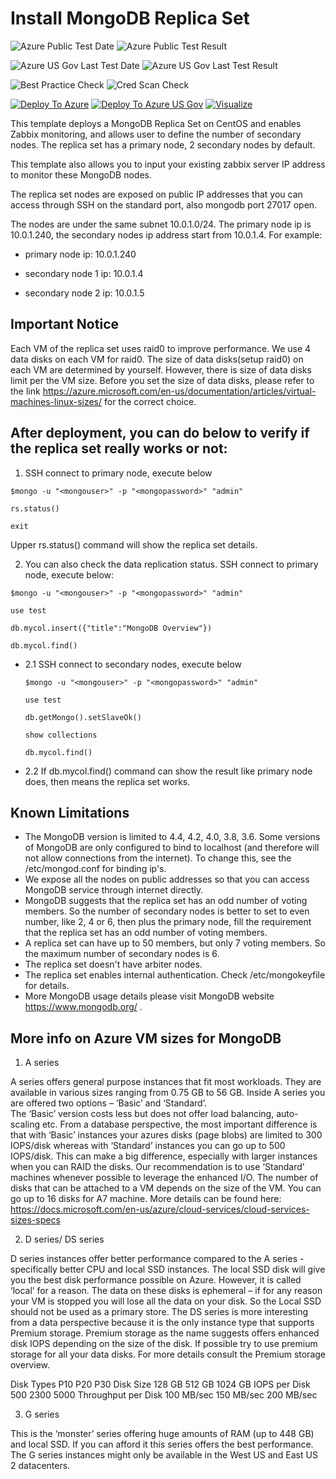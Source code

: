 # Install MongoDB Replica Set

![Azure Public Test Date](https://azurequickstartsservice.blob.core.windows.net/badges/mongodb-replica-set-centos/PublicLastTestDate.svg)
![Azure Public Test Result](https://azurequickstartsservice.blob.core.windows.net/badges/mongodb-replica-set-centos/PublicDeployment.svg)

![Azure US Gov Last Test Date](https://azurequickstartsservice.blob.core.windows.net/badges/mongodb-replica-set-centos/FairfaxLastTestDate.svg)
![Azure US Gov Last Test Result](https://azurequickstartsservice.blob.core.windows.net/badges/mongodb-replica-set-centos/FairfaxDeployment.svg)

![Best Practice Check](https://azurequickstartsservice.blob.core.windows.net/badges/mongodb-replica-set-centos/BestPracticeResult.svg)
![Cred Scan Check](https://azurequickstartsservice.blob.core.windows.net/badges/mongodb-replica-set-centos/CredScanResult.svg)

[![Deploy To Azure](https://raw.githubusercontent.com/bluedot/azure-quickstart-templates/master/1-CONTRIBUTION-GUIDE/images/deploytoazure.svg?sanitize=true)](https://portal.azure.com/#create/Microsoft.Template/uri/https%3A%2F%2Fraw.githubusercontent.com%2Fbluedot%2Fazure-quickstart-templates%2Fmaster%2Fmongodb-replica-set-centos%2Fazuredeploy.json)
[![Deploy To Azure US Gov](https://raw.githubusercontent.com/bluedot/azure-quickstart-templates/master/1-CONTRIBUTION-GUIDE/images/deploytoazuregov.svg?sanitize=true)](https://portal.azure.us/#create/Microsoft.Template/uri/https%3A%2F%2Fraw.githubusercontent.com%2Fbluedot%2Fazure-quickstart-templates%2Fmaster%2Fmongodb-replica-set-centos%2Fazuredeploy.json)
[![Visualize](https://raw.githubusercontent.com/bluedot/azure-quickstart-templates/master/1-CONTRIBUTION-GUIDE/images/visualizebutton.svg?sanitize=true)](http://armviz.io/#/?load=https%3A%2F%2Fraw.githubusercontent.com%2Fbluedot%2Fazure-quickstart-templates%2Fmaster%2Fmongodb-replica-set-centos%2Fazuredeploy.json)

This template deploys a MongoDB Replica Set on CentOS and enables Zabbix monitoring, and allows user to define the number of secondary nodes. The replica set has a primary node, 2 secondary nodes by default.

This template also allows you to input your existing zabbix server IP address to monitor these MongoDB nodes.

The replica set nodes are exposed on public IP addresses that you can access through SSH on the standard port, also mongodb port 27017 open.

The nodes are under the same subnet 10.0.1.0/24. The primary node ip is 10.0.1.240, the secondary nodes ip address start from 10.0.1.4. For example:

- primary node ip: 10.0.1.240

- secondary node 1 ip: 10.0.1.4

- secondary node 2 ip: 10.0.1.5

## Important Notice
Each VM of the replica set uses raid0 to improve performance. We use 4 data disks on each VM for raid0. The size of data disks(setup raid0) on each VM are determined by yourself. However, there is size of data disks limit per the VM size. Before you set the size of data disks, please refer to the link https://azure.microsoft.com/en-us/documentation/articles/virtual-machines-linux-sizes/ for the correct choice.

## After deployment, you can do below to verify if the replica set really works or not:

1. SSH connect to primary node, execute below
  ```
  $mongo -u "<mongouser>" -p "<mongopassword>" "admin"

  rs.status()

  exit
  ```

  Upper rs.status() command will show the replica set details. 

2. You can also check the data replication status. SSH connect to primary node, execute below:
  ```
  $mongo -u "<mongouser>" -p "<mongopassword>" "admin"

  use test

  db.mycol.insert({"title":"MongoDB Overview"})

  db.mycol.find()
  ```

- 2.1 SSH connect to secondary nodes, execute below
  ```
  $mongo -u "<mongouser>" -p "<mongopassword>" "admin"

  use test

  db.getMongo().setSlaveOk()

  show collections

  db.mycol.find()
  ```

- 2.2 If db.mycol.find() command can show the result like primary node does, then means the replica set works.

## Known Limitations
- The MongoDB version is limited to 4.4, 4.2, 4.0, 3.8, 3.6. Some versions of MongoDB are only configured to bind to localhost (and therefore will not allow connections from the internet). To change this, see the /etc/mongod.conf for binding ip's.
- We expose all the nodes on public addresses so that you can access MongoDB service through internet directly.
- MongoDB suggests that the replica set has an odd number of voting members. So the number of secondary nodes is better to set to even number, like 2, 4 or 6, then plus the primary node, fill the requirement that the replica set has an odd number of voting members.
- A replica set can have up to 50 members, but only 7 voting members. So the maximum number of secondary nodes is 6.
- The replica set doesn't have arbiter nodes.
- The replica set enables internal authentication. Check /etc/mongokeyfile for details.
- More MongoDB usage details please visit MongoDB website https://www.mongodb.org/ .

## More info on Azure VM sizes for MongoDB
1.  A  series

A series offers general purpose instances that fit most workloads. They are available in various sizes ranging from 0.75 GB to 56 GB. 
Inside A series you are offered two options – ‘Basic’ and ‘Standard’.  
The ‘Basic’ version costs less but does not offer load balancing, auto-scaling etc. 
From a database perspective, the most important difference is that with ‘Basic’ instances your azures disks (page blobs) are limited to 300 IOPS/disk whereas with ‘Standard’ instances you can go up to 500 IOPS/disk. 
This can make a big difference, especially with larger instances when you can RAID the disks. 
Our recommendation is to use ‘Standard’ machines whenever possible to leverage the enhanced I/O. 
The number of disks that can be attached to a VM depends on the size of the VM. 
You can go up to 16 disks for  A7 machine. More details can be found here: https://docs.microsoft.com/en-us/azure/cloud-services/cloud-services-sizes-specs

2.  D series/ DS series

D series instances offer better performance compared to the A series  - specifically better CPU and local SSD instances. 
The local SSD disk will give you the best disk performance possible on Azure. 
However, it is called ‘local’ for a reason. 
The data on these disks is ephemeral – if for any reason your VM is stopped you will lose all the data on your disk. 
So the Local SSD should not be used as a primary store. 
The DS series is more interesting from a data perspective because it is the only instance type that supports Premium storage. 
Premium storage as the name suggests offers enhanced disk IOPS depending on the size of the disk. 
If possible try to use premium storage for all your data disks. For more details consult the Premium storage overview.

Disk Types	P10	P20	P30
Disk Size	128 GB	512 GB	1024 GB
IOPS per Disk	500	2300	5000
Throughput per Disk	100 MB/sec	150 MB/sec	200 MB/sec

3.  G series

This is the ‘monster’ series offering huge amounts of RAM (up to 448 GB) and local SSD. 
If you can afford it this series offers the best performance.  
The G series instances might only be available in the West US and East US 2 datacenters.
